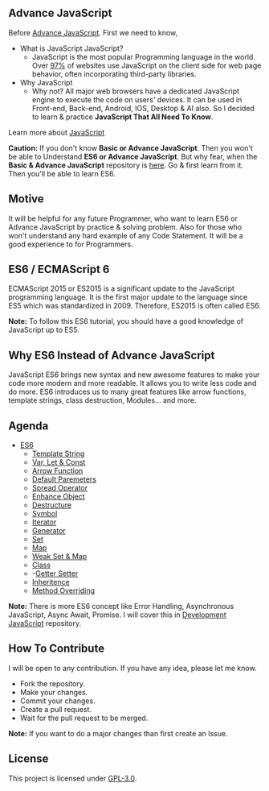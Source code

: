 ## Advance JavaScript
Before [Advance JavaScript](https://github.com/mrhrifat/advance-javascript). First we need to know, 
- What is JavaScript JavaScript?
    - JavaScript is the most popular Programming language in the world. Over [97%](https://en.wikipedia.org/wiki/JavaScript#cite_note-deployedstats-12) of websites use JavaScript on the client side for web page behavior, often incorporating third-party libraries. 
- Why JavaScript 
    - Why not? All major web browsers have a dedicated JavaScript engine to execute the code on users' devices. It can be used in Front-end, Back-end, Android, IOS, Desktop & AI also.  So I decided to learn & practice **JavaScript That All Need To Know**. 

Learn more about [JavaScript](https://en.wikipedia.org/wiki/JavaScript) 

**Caution:** If you don't know **Basic or Advance JavaScript**. Then you won't be able to Understand **ES6 or Advance JavaScript**. But why fear, when the **Basic & Advance JavaScript** repository is [here](https://github.com/mrhrifat/javascript-all-to-know). Go & first learn from it. Then you'll be able to learn ES6.

## Motive
It will be helpful for  any future Programmer, who want to learn ES6 or Advance JavaScript  by practice & solving problem. Also for those who won't understand any hard example of any Code Statement. It will be a good experience to for Programmers.

## ES6 / ECMAScript 6
ECMAScript 2015 or ES2015 is a significant update to the JavaScript programming language. It is the first major update to the language since ES5 which was standardized in 2009. Therefore, ES2015 is often called ES6. 

**Note:** To follow this ES6 tutorial, you should have a good knowledge of JavaScript up to ES5.

## Why ES6 Instead of Advance JavaScript
JavaScript ES6 brings new syntax and new awesome features to make your code more modern and more readable. It allows you to write less code and do more. ES6 introduces us to many great features like arrow functions, template strings, class destruction, Modules… and more. 

## Agenda
- [ES6](https://github.com/mrhrifat/advance-javascript/blob/262f31dbc97e40a5238fd71d7a016316ea4ff6b8/ES6/src/scripts/ES6.js#L3)
   - [Template String](https://github.com/mrhrifat/advance-javascript/blob/262f31dbc97e40a5238fd71d7a016316ea4ff6b8/ES6/src/scripts/ES6.js#L39)
    - [Var, Let & Const ](https://github.com/mrhrifat/advance-javascript/blob/262f31dbc97e40a5238fd71d7a016316ea4ff6b8/ES6/src/scripts/ES6.js#L58)
    - [Arrow Function](https://github.com/mrhrifat/advance-javascript/blob/262f31dbc97e40a5238fd71d7a016316ea4ff6b8/ES6/src/scripts/ES6.js#L121)
    - [Default Paremeters](https://github.com/mrhrifat/advance-javascript/blob/262f31dbc97e40a5238fd71d7a016316ea4ff6b8/ES6/src/scripts/ES6.js#L212)
    - [Spread Operator](https://github.com/mrhrifat/advance-javascript/blob/262f31dbc97e40a5238fd71d7a016316ea4ff6b8/ES6/src/scripts/ES6.js#L290)
    - [Enhance Object](https://github.com/mrhrifat/advance-javascript/blob/262f31dbc97e40a5238fd71d7a016316ea4ff6b8/ES6/src/scripts/ES6.js#L393)
    - [Destructure](https://github.com/mrhrifat/advance-javascript/blob/262f31dbc97e40a5238fd71d7a016316ea4ff6b8/ES6/src/scripts/ES6.js#L404)
    - [Symbol](https://github.com/mrhrifat/advance-javascript/blob/262f31dbc97e40a5238fd71d7a016316ea4ff6b8/ES6/src/scripts/ES6.js#L452)
    - [Iterator](https://github.com/mrhrifat/advance-javascript/blob/262f31dbc97e40a5238fd71d7a016316ea4ff6b8/ES6/src/scripts/Iterator.js#L1)
    - [Generator](https://github.com/mrhrifat/advance-javascript/blob/262f31dbc97e40a5238fd71d7a016316ea4ff6b8/ES6/src/scripts/Iterator.js#L159)
    - [Set](https://github.com/mrhrifat/advance-javascript/blob/262f31dbc97e40a5238fd71d7a016316ea4ff6b8/ES6/src/scripts/Iterator.js#L189)
    - [Map](https://github.com/mrhrifat/advance-javascript/blob/262f31dbc97e40a5238fd71d7a016316ea4ff6b8/ES6/src/scripts/Iterator.js#L211)
    - [Weak Set & Map](https://github.com/mrhrifat/advance-javascript/blob/262f31dbc97e40a5238fd71d7a016316ea4ff6b8/ES6/src/scripts/Iterator.js#L235)
    - [Class](https://github.com/mrhrifat/advance-javascript/blob/262f31dbc97e40a5238fd71d7a016316ea4ff6b8/ES6/src/scripts/Class.js#L1)
    - -[Getter Setter](https://github.com/mrhrifat/advance-javascript/blob/262f31dbc97e40a5238fd71d7a016316ea4ff6b8/ES6/src/scripts/Class.js#L397)
    - [Inheritence](https://github.com/mrhrifat/advance-javascript/blob/262f31dbc97e40a5238fd71d7a016316ea4ff6b8/ES6/src/scripts/Inheritence.js#L1)
    - [Method Overriding](https://github.com/mrhrifat/advance-javascript/blob/262f31dbc97e40a5238fd71d7a016316ea4ff6b8/ES6/src/scripts/Inheritence.js#L31)

**Note:** There is more ES6 concept like Error Handling, Asynchronous JavaScript, Async Await, Promise. I will cover this in [Development JavaScript](https://github.com/mrhrifat/development-javascript) repository.


## How To Contribute
I will be open to any contribution. If you have any idea, please let me know.
- Fork the repository.
- Make your changes.
- Commit your changes.
- Create a pull request.
- Wait for the pull request to be merged.

**Note:** If you want to do a major changes than first create an Issue.

## License
This project is licensed under [GPL-3.0](https://github.com/mrhrifat/advance-javascript/blob/master/LICENSE.md).